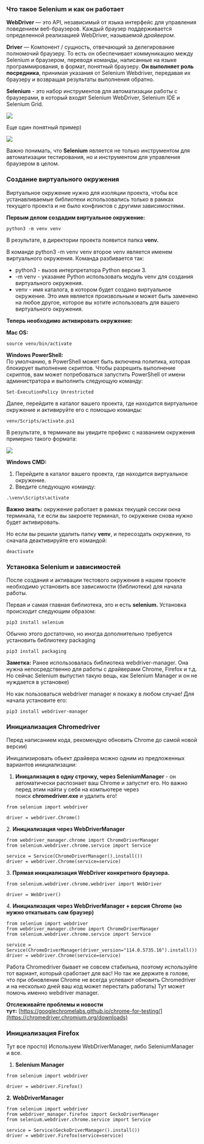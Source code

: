 ### Что такое Selenium и как он работает

**WebDriver** — это API, независимый от языка интерфейс для управления поведением веб-браузеров. Каждый браузер поддерживается определенной реализацией WebDriver, называемой _драйвером_.  
  
**Driver** — Компонент / сущность, отвечающий за делегирование полномочий браузеру. То есть он обеспечивает коммуникацию между Selenium и браузером, переводя команды, написанные на языке программирования, в формат, понятный браузеру. **Он выполняет роль посредника**, принимая указания от Selenium Webdriver, передавая их браузеру и возвращая результаты выполнения обратно.  
  
**Selenium** - это набор инструментов для автоматизации работы с браузерами, в который входят Selenium WebDriver, Selenium IDE и Selenium Grid.

![](https://optim.tildacdn.net/tild6663-6430-4965-b164-643464663931/-/format/webp/image.png)

Еще один понятный пример)

![](https://optim.tildacdn.net/tild6133-6361-4334-b531-386565306662/-/format/webp/image.png)

Важно понимать, что **Selenium** является не только инструментом для автоматизации тестирования, но и инструментом для управления браузером в целом.

### Создание виртуального окружения

Виртуальное окружение нужно для изоляции проекта, чтобы все устанавливаемые библиотеки использовались только в рамках текущего проекта и не было конфликтов с другими зависимостями.  
  
**Первым делом создадим виртуальное окружение:**

```
python3 -m venv venv
```

В результате, в директории проекта появится папка **venv.**  
  
В команде python3 -m venv venv второе venv является именем виртуального окружения. Команда разбивается так:  

- python3 - вызов интерпретатора Python версии 3.
- -m venv - указание Python использовать модуль venv для создания виртуального окружения.
- venv - имя каталога, в котором будет создано виртуальное окружение. Это имя является произвольным и может быть заменено на любое другое, которое вы хотите использовать для вашего виртуального окружения.

  
**Теперь необходимо активировать окружение:**  
  
**Mac OS:**

```
source venv/bin/activate
```

**Windows PowerShell:**  
По умолчанию, в PowerShell может быть включена политика, которая блокирует выполнение скриптов. Чтобы разрешить выполнение скриптов, вам может потребоваться запустить PowerShell от имени администратора и выполнить следующую команду:

```
Set-ExecutionPolicy Unrestricted
```

Далее, перейдите в каталог вашего проекта, где находится виртуальное окружение и активируйте его с помощью команды:

```
venv/Scripts/activate.ps1
```

В результате, в терминале вы увидите префикс с названием окружения примерно такого формата:

![](https://optim.tildacdn.net/tild3562-3731-4463-b035-363764643563/-/format/webp/image.png)

**Windows CMD:**  

1. Перейдите в каталог вашего проекта, где находится виртуальное окружение.
2. Введите следующую команду:

```
.\venv\Scripts\activate
```

**Важно знать:** окружение работает в рамках текущей сессии окна терминала, т.е если вы закроете терминал, то окружение снова нужно будет активировать.  
  
Но если вы решили удалить папку **venv**, и пересоздать окружение, то сначала деактивируйте его командой:

```
deactivate
```

### Установка Selenium и зависимостей

После создания и активации тестового окружения в нашем проекте необходимо установить все зависимости (библиотеки) для начала работы.  
  
Первая и самая главная библиотека, это и есть **selenium.** Установка происходит следующим образом:

```
pip3 install selenium
```

Обычно этого достаточно, но иногда дополнительно требуется установить библиотеку packaging

```
pip3 install packaging
```

**Заметка:** Ранее использовалась библиотека webdriver-manager. Она нужна непосредственно для работы с драйверами Chrome, Firefox и т.д. Но сейчас Selenium выпустил такую вещь, как Selenium Manager и он не нуждается в установке)  
  
Но как пользоваться webdriver manager я покажу в любом случае! Для начала установите его:

```
pip3 install webdriver-manager
```

### Инициализация Chromedriver

Перед написанием кода, рекомендую обновить Chrome до самой новой версии)  
  
Иницализировать обьект драйвера можно одним из предложенных вариантов инициализации:  
  

1. **Иницализация в одну строчку, через SeleniumManager** - он автоматически распознает ваш Chrome и запустит его. Но важно перед этим найти у себя на компьютере через поиск **chromedriver.exe** и удалить его!

```
from selenium import webdriver

driver = webdriver.Chrome()
```

2. **Инициализация через WebDriverManager**

```
from webdriver_manager.chrome import ChromeDriverManager
from selenium.webdriver.chrome.service import Service

service = Service(ChromeDriverManager().install())
driver = webdriver.Chrome(service=service)
```

3. **Прямая инициализация WebDriver конкретного браузера.**

```
from selenium.webdriver.chrome.webdriver import WebDriver

driver = WebDriver()
```

4. **Инициализация через WebDriverManager + версия Chrome (но нужно откатывать сам браузер)**

```
from selenium import webdriver
from webdriver_manager.chrome import ChromeDriverManager
from selenium.webdriver.chrome.service import Service

service = Service(ChromeDriverManager(driver_version="114.0.5735.16").install())
driver = webdriver.Chrome(service=service)
```

Работа Chromedriver бывает не совсем стабильна, поэтому используйте тот вариант, который сработает для вас! Но так же держите в голове, что при обновлении Chrome не всегда успевают обновить Chromedriver и на несколько дней ваш код может перестать работать) Тут может помочь именно webdriver manager.  
  
**Отслеживайте проблемы и новости тут:** [https://googlechromelabs.github.io/chrome-for-testing/](https://chromedriver.chromium.org/downloads)

### Инициализация Firefox

Тут все просто) Используем WebDriverManager, либо SeleniumManager и все.  
  

1. **Selenium Manager**

```
from selenium import webdriver

driver = webdriver.Firefox()
```

**2. WebDriverManager**

```
from selenium import webdriver
from webdriver_manager.firefox import GeckoDriverManager
from selenium.webdriver.chrome.service import Service

service = Service(GeckoDriverManager().install())
driver = webdriver.Firefox(service=service)
```